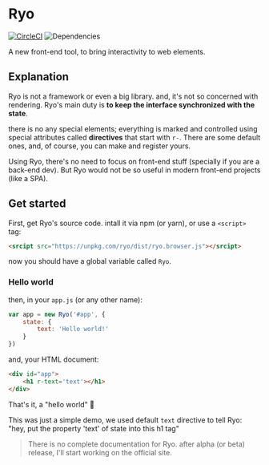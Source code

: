 # Ryo
[![CircleCI](https://circleci.com/gh/Hkh12/ryo.svg?style=svg)](https://circleci.com/gh/Hkh12/ryo)
![Dependencies](https://david-dm.org/Hkh12/ryo.svg)

A new front-end tool, to bring interactivity to web elements.
## Explanation
Ryo is not a framework or even a big library. and, it's not so concerned with rendering. Ryo's main duty is **to keep the interface synchronized with the state**. 

there is no any special elements; everything is marked and controlled using special attributes called **directives** that start with `r-`. There are some default ones, and, of course, you can make and register yours.

Using Ryo, there's no need to focus on front-end stuff (specially if you are a back-end dev). But Ryo would not be so useful in modern front-end projects (like a SPA).
## Get started
First, get Ryo's source code. intall it via npm (or yarn), or use a `<script>` tag:
```html
<srcipt src="https://unpkg.com/ryo/dist/ryo.browser.js"></srcipt>
```
now you should have a global variable called `Ryo`.
### Hello world
then, in your `app.js` (or any other name):
```js
var app = new Ryo('#app', {
	state: {
		text: 'Hello world!'
	}
})
```
and, your HTML document:
```html
<div id="app">
	<h1 r-text='text'></h1>
</div>
```
That's it, a "hello world" 🎉

This was just a simple demo, we used default `text` directive to tell Ryo: "hey, put the property 'text' of state into this h1 tag"

> There is no complete documentation for Ryo. after alpha (or beta) release, I'll start working on the official site.